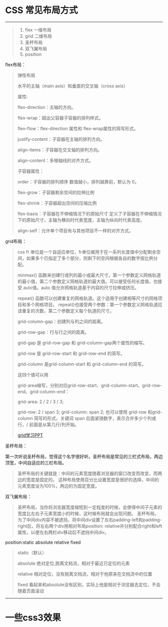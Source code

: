 # CSS 常见布局方式

------

>  1. flex   一维布局
>  2. grid   二维布局
>  3. 圣杯布局
>  4. 双飞翼布局
>  5. position

flex布局：

>弹性布局
>
>水平的主轴（main axis）和垂直的交叉轴（cross axis）
>
>属性:
>
>flex-direction：主轴的方向。
>
> flex-wrap：超出父容器子容器的排列样式。
>
> flex-flow：flex-direction 属性和 flex-wrap属性的简写形式。
>
> justify-content：子容器在主轴的排列方向。
>
> align-items：子容器在交叉轴的排列方向。
>
> align-content：多根轴线的对齐方式。
>
>
> 子容器属性：
>
> order：子容器的排列顺序    数值越小，排列越靠前，默认为 0。
>
> flex-grow：子容器剩余空间的拉伸比例
>
> flex-shrink：子容器超出空间的压缩比例
>
> flex-basis：子容器在不伸缩情况下的原始尺寸   定义了子容器在不伸缩情况下的原始尺寸，主轴为横向时代表宽度，主轴为纵向时代表高度。
>
> align-self：允许单个项目有与其他项目不一样的对齐方式。




grid布局：

> css fr
> 单位是一个自适应单位，fr单位被用于在一系列长度值中分配剩余空间，如果多个已指定了多个部分，则剩下的空间根据各自的数字按比例分配。
>
> minmax()
> 函数来创建行或列的最小或最大尺寸，第一个参数定义网格轨道的最小值，第二个参数定义网格轨道的最大值。可以接受任何长度值，也接受 auto值。auto 值允许网格轨道基于内容的尺寸拉伸或挤压。
>
> repeat()
> 函数可以创建重复的网格轨道。这个适用于创建相等尺寸的网格项目和多个网格项目。 repeat()也接受两个参数：第一个参数定义网格轨道应该重复的次数，第二个参数定义每个轨道的尺寸。
>
> grid-column-gap：创建列与列之间的距离。
>
> grid-row-gap：行与行之间的距离。
>
> grid-gap 是 grid-row-gap 和 grid-column-gap两个属性的缩写。
>
> grid-row 是 grid-row-start 和 grid-row-end 的简写。
>
> grid-column 是grid-column-start 和 grid-column-end 的简写。
>
> 这四个值可以用
>
> grid-area缩写，分别对应grid-row-start、grid-column-start、grid-row-end、grid-column-end：
>
> grid-area: 2 / 2 / 3 / 3;
>
> grid-row: 2 / span 3;  grid-column: span 2; 也可以使用 grid-row 和grid-column 简写的形式，关键词 span 后面紧随数字，表示合并多少个列或行，/ 前面是从第几行/列开始。
>
>[grid学习PPT](https://ppt.baomitu.com/d/653323dc)




圣杯布局：

第一次听说圣杯布局，觉得这个名字很好听。圣杯布局是常见的三栏式布局，两边顶宽，中间自适应的三栏布局。

> 圣杯布局的关键就是：中间的元素宽度随着浏览器的窗口改变而改变，而两边的宽度是固定的。
> 这种布局使用百分比设置宽度是很好的选择，中间的元素宽度设为100%，两边的为固定宽度。


双飞翼布局：

> 圣杯布局，当你将浏览器宽度缩短到一定程度的时候，会使得中间子元素的宽度比左右子元素宽度小的时候，这时候布局就会出现问题。
> 圣杯布局，为了中间div内容不被遮挡，将中间div设置了左右padding-left和padding-right后，将左右两个div用相对布局position:
> relative并分别配合right和left属性，以便左右两栏div移动后不遮挡中间div。


position:static absolute relative fixed

> static（默认）
>
> absolute 绝对定位,脱离文档流，相对于最近已定位的元素
>
> relative 相对定位，没有脱离文档流，相对于他原来在文档流中的位置
>
> fixed 看起来和absolute没有区别，实际上他是相对于浏览器去定位，不会随着页面滚动




***********************
# 一些css3效果